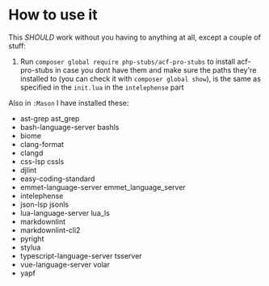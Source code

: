 # How to use it

This _SHOULD_ work without you having to anything at all, except a couple of stuff:

1. Run `composer global require php-stubs/acf-pro-stubs` to install acf-pro-stubs in case you dont have them and make sure the paths they're installed to (you can check it with `composer global show`), is the same as specified in the `init.lua` in the `intelephense` part

Also in `:Mason` I have installed these:
- ast-grep ast_grep
- bash-language-server bashls
- biome
- clang-format
- clangd
- css-lsp cssls
- djlint
- easy-coding-standard
- emmet-language-server emmet_language_server
- intelephense
- json-lsp jsonls
- lua-language-server lua_ls
- markdownlint
- markdownlint-cli2
- pyright
- stylua
- typescript-language-server tsserver
- vue-language-server volar
- yapf
